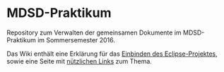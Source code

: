 # MDSD-Praktikum

Repository zum Verwalten der gemeinsamen Dokumente im MDSD-Praktikum im Sommersemester 2016.

Das Wiki enthält eine Erklärung für das [Einbinden des Eclipse-Projektes](https://github.com/uwecl/MDSD-Praktikum/wiki/Eclipse), sowie eine Seite mit [nützlichen Links](https://github.com/uwecl/MDSD-Praktikum/wiki/N%C3%BCtzliche-Links) zum Thema.